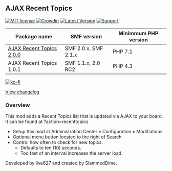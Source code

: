 ## AJAX Recent Topics
[![MIT license](http://img.shields.io/badge/license-MIT-009999.svg)](http://opensource.org/licenses/MIT)
[![Crowdin](https://badges.crowdin.net/custom-form/localized.svg)](https://crowdin.com/project/custom-form)
[![Latest Version](https://img.shields.io/github/release/live627/smf-ajax-recent-topics.svg)](https://github.com/live627/smf-ajax-recent-topics/releases)
[![Support](http://img.shields.io/badge/PayPal-$-009966.svg)](https://www.paypal.me/JohnRayes)

Package name | SMF version | Minimmum PHP version
--- | --- | ---
[AJAX Recent Topics 2.0.0](https://github.com/live627/smf-ajax-recent-topics/releases/download/v2.0.0/ajax-recent-topics_2-0-0.tgz) | SMF 2.0.x, SMF 2.1.x | PHP 7.1
AJAX Recent Topics 1.0.1 | SMF 1.1.x, 2.0 RC2 | PHP 4.3

[![ko-fi](https://ko-fi.com/img/githubbutton_sm.svg)](https://ko-fi.com/A0A8GEKTO)

[View changelog](https://github.com/live627/smf-ajax-recent-topics/blob/master/CHANGELOG.md)

### Overview

This mod adds a Recent Topics list that is updated via AJAX to your board. It can be found at ?action=recenttopics

- Setup this mod at Administration Center » Configuration » Modifiations.
- Optional menu button located to the right of Search
- Control how often to check for new topics.
   - Defaults to ten (10) seconds.
   - Too fast of an interval increases the server load.

Developed by live627 and created by SlammedDime.

